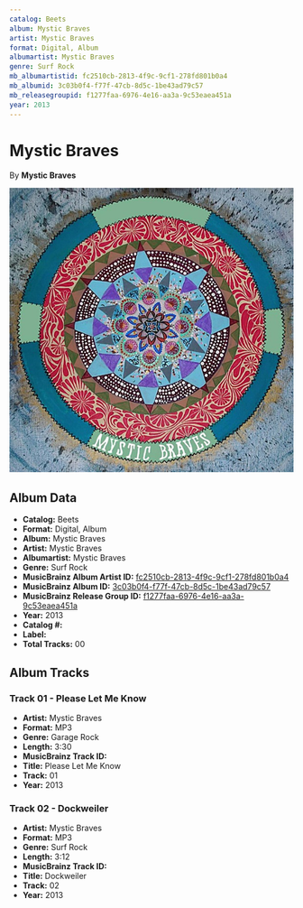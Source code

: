 ```yaml
---
catalog: Beets
album: Mystic Braves
artist: Mystic Braves
format: Digital, Album
albumartist: Mystic Braves
genre: Surf Rock
mb_albumartistid: fc2510cb-2813-4f9c-9cf1-278fd801b0a4
mb_albumid: 3c03b0f4-f77f-47cb-8d5c-1be43ad79c57
mb_releasegroupid: f1277faa-6976-4e16-aa3a-9c53eaea451a
year: 2013
---
```


# Mystic Braves

By **Mystic Braves**

![](../../assets/beetscovers/Mystic_Braves-Mystic_Braves.jpg)

## Album Data

- **Catalog:** Beets
- **Format:** Digital, Album
- **Album:** Mystic Braves
- **Artist:** Mystic Braves
- **Albumartist:** Mystic Braves
- **Genre:** Surf Rock
- **MusicBrainz Album Artist ID:** [fc2510cb-2813-4f9c-9cf1-278fd801b0a4](https://musicbrainz.org/artist/fc2510cb-2813-4f9c-9cf1-278fd801b0a4)
- **MusicBrainz Album ID:** [3c03b0f4-f77f-47cb-8d5c-1be43ad79c57](https://musicbrainz.org/release/3c03b0f4-f77f-47cb-8d5c-1be43ad79c57)
- **MusicBrainz Release Group ID:** [f1277faa-6976-4e16-aa3a-9c53eaea451a](https://musicbrainz.org/release-group/f1277faa-6976-4e16-aa3a-9c53eaea451a)
- **Year:** 2013
- **Catalog #:** 
- **Label:** 
- **Total Tracks:** 00

## Album Tracks

### Track 01 - Please Let Me Know

- **Artist:** Mystic Braves
- **Format:** MP3
- **Genre:** Garage Rock
- **Length:** 3:30
- **MusicBrainz Track ID:** [](https://musicbrainz.org/recording/)
- **Title:** Please Let Me Know
- **Track:** 01
- **Year:** 2013

### Track 02 - Dockweiler

- **Artist:** Mystic Braves
- **Format:** MP3
- **Genre:** Surf Rock
- **Length:** 3:12
- **MusicBrainz Track ID:** [](https://musicbrainz.org/recording/)
- **Title:** Dockweiler
- **Track:** 02
- **Year:** 2013

